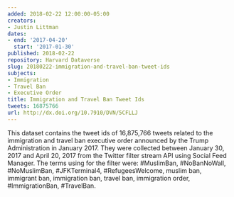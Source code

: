 ```yaml
---
added: 2018-02-22 12:00:00-05:00
creators:
- Justin Littman
dates:
- end: '2017-04-20'
  start: '2017-01-30'
published: 2018-02-22
repository: Harvard Dataverse
slug: 20180222-immigration-and-travel-ban-tweet-ids
subjects:
- Immigration
- Travel Ban
- Executive Order
title: Immigration and Travel Ban Tweet Ids
tweets: 16875766
url: http://dx.doi.org/10.7910/DVN/5CFLLJ
---
```


This dataset contains the tweet ids of 16,875,766 tweets related to the immigration and travel ban executive order announced by the Trump Administration in January 2017. They were collected between January 30, 2017 and April 20, 2017 from the Twitter filter stream API using Social Feed Manager. The terms using for the filter were: #MuslimBan, #NoBanNoWall, #NoMuslimBan, #JFKTerminal4, #RefugeesWelcome, muslim ban, immigrant ban, immigration ban, travel ban, immigration order, #ImmigrationBan, #TravelBan.
